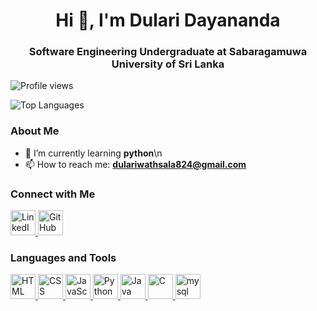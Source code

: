 <h1 align="center">Hi 👋, I'm Dulari Dayananda</h1>
<h3 align="center">Software Engineering Undergraduate at Sabaragamuwa University of Sri Lanka</h3>

![Profile views](https://komarev.com/ghpvc/?username=dwathsala&color=blue)

![Top Languages](https://github-readme-stats.vercel.app/api/top-langs/?username=dwathsala&layout=compact&theme=radical&bg_color=0D1117&title_color=800000)


### About Me
- 🚀 I’m currently learning **python**\n
- 📫 How to reach me: **dulariwathsala824@gmail.com**

### Connect with Me
<p>
  <a href="https://www.linkedin.com/in/dulari-dayananda-25b92a305" target="_blank">
    <img src="https://cdn.jsdelivr.net/gh/devicons/devicon/icons/linkedin/linkedin-original.svg" width="40" height="40" alt="LinkedIn">
  </a>
  <a href="https://github.com/dwathsala" target="_blank">
    <img src="https://cdn.jsdelivr.net/gh/devicons/devicon/icons/github/github-original.svg" width="40" height="40" alt="GitHub">
  </a>
</p>

### Languages and Tools
<p>
  <a href="https://www.w3schools.com/html/" target="_blank">
    <img src="https://cdn-icons-png.flaticon.com/128/888/888859.png" alt="HTML" width="40" height="40"/>
  </a>
  
  <a href="https://www.w3schools.com/css/" target="_blank">
    <img src="https://cdn-icons-png.flaticon.com/128/16183/16183567.png" alt="CSS" width="40" height="40"/>
  </a>
  
  <a href="https://www.w3schools.com/js/" target="_blank">
    <img src="https://cdn-icons-png.flaticon.com/128/5968/5968292.png" alt="JavaScript" width="40" height="40"/>
  </a>
  
  <a href="https://www.w3schools.com/python/" target="_blank">
    <img src="https://cdn-icons-png.flaticon.com/128/5968/5968350.png" alt="Python" width="40" height="40"/>
  </a>
  
  <a href="https://www.w3schools.com/java/" target="_blank">
    <img src="https://cdn-icons-png.flaticon.com/128/5968/5968282.png" alt="Java" width="40" height="40"/>
  </a>
  
  <a href="https://www.geeksforgeeks.org/c-programming-language/" target="_blank">
    <img src="https://static-00.iconduck.com/assets.00/c-plain-icon-894x1024-0mfgph47.png" alt="C" width="40" height="40"/>
  </a>

<a href="https://www.w3schools.com/MySQL/default.asp" target="_blank">
    <img src="https://pipedream.com/s.v0/app_1YMhwo/logo/orig" alt="mysql" width="40" height="40"/>
  </a>
</p>



